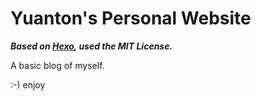 # Yuanton's Personal Website

**_Based on [Hexo](https://github.com/hexojs/hexo), used the MIT License._**

A basic blog of myself.

:-) enjoy

